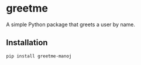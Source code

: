 # greetme

A simple Python package that greets a user by name.

## Installation

```bash
pip install greetme-manoj
